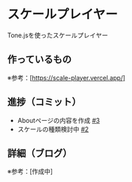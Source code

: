# スケールプレイヤー

Tone.jsを使ったスケールプレイヤー

## 作っているもの

※参考：[https://scale-player.vercel.app/]

## 進捗（コミット）

- Aboutページの内容を作成 [#3](https://github.com/ryo-i/scale-player/issues/3)
- スケールの種類検討中 [#2](https://github.com/ryo-i/scale-player/issues/2)

## 詳細（ブログ）

※参考：[作成中]